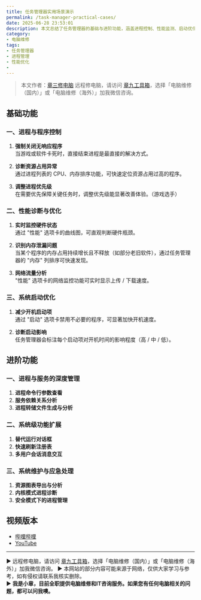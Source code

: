 ```yaml
---
title: 任务管理器实用场景演示
permalink: /task-manager-practical-cases/
date: 2025-06-28 23:53:01
description: 本文总结了任务管理器的基础与进阶功能，涵盖进程控制、性能监测、启动优化等，帮助用户高效诊断与维护系统状态。
category:
- 电脑维修
tags:
- 任务管理器
- 进程管理
- 性能优化
- 
---
```


> 本文作者：[章三修电脑](https://space.bilibili.com/3546872633363055)
> 远程修电脑，请访问 [章九工具箱](https://zhang9.com/)，选择「电脑维修（国内）」或「电脑维修（海外）」加我微信咨询。 

## 基础功能

### 一、进程与程序控制

1. **强制关闭无响应程序**  
   当游戏或软件卡死时，直接结束进程是最直接的解决方式。

2. **诊断资源占用异常**  
   通过进程列表的 CPU、内存排序功能，可快速定位资源占用过高的程序。

3. **调整进程优先级**  
   在需要优先保障关键任务时，调整优先级能显著改善体验。（游戏选手）

### 二、性能诊断与优化

1. **实时监控硬件状态**  
   通过 "性能" 选项卡的曲线图，可直观判断硬件瓶颈。

2. **识别内存泄漏问题**  
   当某个程序的内存占用持续增长且不释放（如部分老旧软件），通过任务管理器的 "内存" 列排序可快速发现。

3. **网络流量分析**  
   "性能" 选项卡的网络监控功能可实时显示上传 / 下载速度。

### 三、系统启动优化

1. **减少开机启动项**  
   通过 "启动" 选项卡禁用不必要的程序，可显著加快开机速度。

2. **诊断启动影响**  
   任务管理器会标注每个启动项对开机时间的影响程度（高 / 中 / 低）。

## 进阶功能

### 一、进程与服务的深度管理

1. **进程命令行参数查看**  
2. **服务依赖关系分析**  
3. **进程转储文件生成与分析**  

### 二、系统级功能扩展

1. **替代运行对话框**  
2. **快速刷新注册表**  
3. **多用户会话消息交互**  

### 三、系统维护与应急处理

1. **资源图表导出与分析**  
2. **内核模式进程诊断**  
3. **安全模式下的进程管理**  

## 视频版本

- [哔哩哔哩](https://space.bilibili.com/3546607630944387)
- [YouTube](https://www.youtube.com/@itxiaozhang)

---
▶ 远程修电脑，请访问 [章九工具箱](https://zhang9.com/)，选择「电脑维修（国内）」或「电脑维修（海外）」加我微信咨询。 
▶ 本网站的部分内容可能来源于网络，仅供大家学习与参考，如有侵权请联系我核实删除。  
▶ **我是小章，目前全职提供电脑维修和IT咨询服务。如果您有任何电脑相关的问题，都可以问我噢。**  
